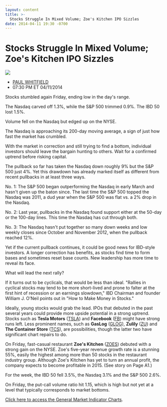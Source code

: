 ```yaml
---
layout: content
title: >-
  Stocks Struggle In Mixed Volume; Zoe's Kitchen IPO Sizzles
date: 2014-04-11 19:30 -0700
---
```



Stocks Struggle In Mixed Volume; Zoe's Kitchen IPO Sizzles
===========================================================


![](https://www.investors.com/wp-content/uploads/ibd-migrated-images/MPv_140414_635328265746624894.png)

* [PAUL WHITFIELD](https://www.investors.com/author/whitfieldp/ "Posts by PAUL WHITFIELD")
* 07:30 PM ET 04/11/2014




Stocks stumbled again Friday, ending low in the day's range.


The Nasdaq carved off 1.3%, while the S&P 500 trimmed 0.9%. The IBD 50 lost 1.5%.


Volume fell on the Nasdaq but edged up on the NYSE.


The Nasdaq is approaching its 200-day moving average, a sign of just how fast the market has crumbled.


With the market in correction and still trying to find a bottom, individual investors should leave the bargain hunting to others. Wait for a confirmed uptrend before risking capital.


The pullback so far has taken the Nasdaq down roughly 9% but the S&P 500 just 4%. Yet this drawdown has already marked itself as different from recent pullbacks in at least three ways.


No. 1: The S&P 500 began outperforming the Nasdaq in early March and hasn't given up the baton since. The last time the S&P 500 topped the Nasdaq was 2011, a dud year when the S&P 500 was flat vs. a 2% drop in the Nasdaq.


No. 2: Last year, pullbacks in the Nasdaq found support either at the 50-day or the 100-day lines. This time the Nasdaq has cut through both.


No. 3: The Nasdaq hasn't put together so many down weeks and low weekly closes since October and November 2012, when the pullback reached 12%.


Yet if the current pullback continues, it could be good news for IBD-style investors. A longer correction has benefits, as stocks find time to form bases and sometimes reset base counts. New leadership has more time to reveal its face.


What will lead the next rally?


If it turns out to be cyclicals, that would be less than ideal. "Rallies in cyclical stocks may tend to be more short-lived and prone to falter at the first hint of recession or an earnings slowdown," IBD Chairman and founder William J. O'Neil points out in "How to Make Money in Stocks."


Ideally, young stocks would grab the lead. IPOs that debuted in the past several years could provide more upside potential in a strong uptrend. Stocks such as **Tesla Motors** ([TSLA](https://research.investors.com/quote.aspx?symbol=TSLA)) and **Facebook** ([FB](https://research.investors.com/quote.aspx?symbol=FB)) might have strong runs left. Less prominent names, such as **GasLog** ([GLOG](https://research.investors.com/quote.aspx?symbol=GLOG)), **Zulily** ([ZU](https://research.investors.com/quote.aspx?symbol=ZU)) and **The Container Store** ([TCS](https://research.investors.com/quote.aspx?symbol=TCS)), are possibilities, though the latter two have significant chart repairs to do.


On Friday, fast-casual restaurant **Zoe's Kitchen** ([ZOES](https://research.investors.com/quote.aspx?symbol=ZOES)) debuted with a strong gain on the NYSE. Zoe's five-year revenue growth rate is a stunning 55%, easily the highest among more than 50 stocks in the restaurant industry group. Although Zoe's Kitchen has yet to turn an annual profit, the company expects to become profitable in 2015. (See story on Page A1.)


For the week, the IBD 50 fell 3.5%, the Nasdaq 3.1% and the S&P 500 2.6%.


On Friday, the put-call volume ratio hit 1.15, which is high but not yet at a level that typically corresponds to market bottoms.


[Click here to access the General Market Indicator Charts](https://www.investors.com/pdf/GMI_041414.pdf).




